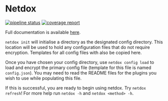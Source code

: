 # Netdox
[![pipeline status](https://gitlab.allette.com.au/allette/devops/network-documentation/badges/master/pipeline.svg)](https://gitlab.allette.com.au/allette/devops/network-documentation/-/commits/master)  [![coverage report](https://gitlab.allette.com.au/allette/devops/network-documentation/badges/master/coverage.svg)](https://gitlab.allette.com.au/allette/devops/network-documentation/-/commits/master)

Full documentation is available [here](https://netdox.allette.com.au/index.html).

`netdox init` will initialise a directory as the designated config directory. This location will be used to hold any configuration files that do not require encryption. Templates for all config files with also be copied here.

Once you have chosen your config directory, use `netdox config load` to load and encrypt the primary config file (template for this file is named `config.json`).
You may need to read the README files for the plugins you wish to use while populating this file.

If this is successful, you are ready to begin using netdox. Try `netdox refresh`!
For more help run `netdox -h` and `netdox <method> -h`.